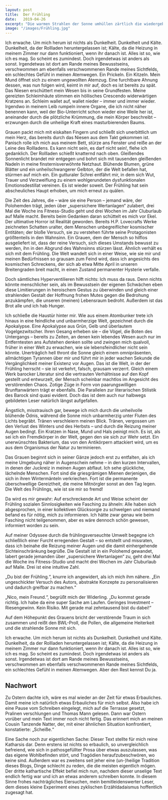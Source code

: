 ```yaml
---
layout: post
title:  Der Frühling
date:   2019-04-26
excerpt: "Die warmen Strahlen der Sonne umhüllen zärtlich die wiedergeborene Natur, ein Lächeln ziert die Gesichter der Menschen, erhabene Blütenreigen gehen hernieder und mir fliegt das Blech weg, wenn ich das zwölfte Mal in Folge niesen muss wegen den dreimal verfluchten Allergien! Und damit präsentiere ich stolz mein Stück Verzweiflungs-Prosa über die abartigste Ausgeburt, die die Natur neben Meerschweinchen zu bieten hat: Den Frühling."
image: "/images/Frühling.jpg"
---
```


Ich erwache. Um mich herum ist nichts als Dunkelheit. Dunkelheit und Kälte. Dunkelheit, da der Rollladen heruntergelassen ist; Kälte, da die Heizung in meinem Zimmer nur dann funktioniert, wenn ihr danach ist. Alles ist so, wie ich es mag. So scheint es zumindest. Doch irgendetwas ist anders als sonst. Irgendetwas ist dort am Rande meines Bewusstseins, verschwommen am ebenfalls verschwommenen Rande meines Sichtfelds, ein schlechtes Gefühl in meinen Atemwegen. Ein Prickeln. Ein Kitzeln. Mein Mund öffnet sich zu einem ungewollten Atemzug. Eine furchtbare Ahnung dessen, was nun folgen wird, keimt in mir auf, doch es ist bereits zu spät. Das Niesen erschüttert mein Wesen bis in seine Grundfesten. Meine gereizten Schleimhäute stimmen ein höllisches Crescendo widerwärtigen Kratzens an. Schleim wallet auf, wallet nieder – immer und immer wieder. Irgendwo in meinem Leib rumpeln innere Organe, die ich nicht näher benennen kann, weil der Bio-Unterricht schon wieder eine Weile her ist, aneinander durch die plötzliche Krümmung, die mein Körper beschreibt – erzwungen durch die unheilige Kraft eines masturbierenden Baums.

Grauen packt mich mit eiskalten Fingern und schließt sich unerbittlich um mein Herz, das bereits durch das Niesen aus dem Takt gekommen ist. Panisch rolle ich mich aus meinem Bett, stürze ans Fenster und reiße an der Leine des Rollladens. Es kann nicht sein, es darf nicht sein!, flehe ich gedanklich. Der Rollladen schießt knatternd nach oben. Gleißendes Sonnenlicht brandet mir entgegen und bohrt sich mit tausenden gleißenden Nadeln in meine finsternisverwöhnte Netzhaut. Blühende Blumen, grüne Blätter und ein unheilschwangerer Gelbton, der die Welt befallen hat, stürmen auf mich ein. Ein gutturaler Schrei entfährt mir, in dem sich Wut, Trauer und Verzweiflung zu einem wohlgerundeten dysfunktionalen Emotionsdestillat vereinen. Es ist wieder soweit. Der Frühling hat sein abscheuliches Haupt erhoben, um mich erneut zu quälen.

Die Zeit des Jahres, die – wäre sie eine Person – jemand wäre, der Polohemden trägt, jeden über „supersichere Wertanlagen“ zulabert, drei Mal die Woche ins Fitness-Studio geht und drei Wochen im Jahr Cluburlaub auf Malle macht. Bereits beim Gedanken daran schüttelt es mich vor Ekel. Der ultimative Horror ist Realität geworden. Bereits H.P. Lovecrafts Werke zeichneten Schatten uralter, dem Menschen unbegreiflicher kosmischer Entitäten; der bloße Versuch, sie zu verstehen führte seine Protagonisten größtenteils in den Wahnsinn. Ein Grauen, dem der Mensch so hilflos ausgeliefert ist, dass der reine Versuch, sich dieses Umstands bewusst zu werden, ihn in den Abgrund des Wahnsinns stürzen lässt. Ähnlich verhält es sich mit dem Frühling. Die Welt wandelt sich in einer Weise, wie sie mir und meinen Bedürfnissen so grausam zum Feind wird, dass ich angesichts des kosmischen Schreckens, der sich ab etwa Mitte April in unseren Breitengraden breit macht, in einen Zustand permanenter Hysterie verfalle.

Doch sämtliches Hyperventilieren hilft nichts: Ich muss da raus. Denn nichts könnte menschlicher sein, als im Bewusstsein der eigenen Schwächen eben diese Limitierungen in heroischem Gestus zu überwinden und gleich einer strahlenden Gestalt der Hoffnung frohen Mutes gegen die Bedrohung anzukämpfen, die unseren (meinen) Lebensraum bedroht. Außerdem ist das Brot alle und ich hab Hunger.

Ich schließe die Haustür hinter mir. Wie aus einem Atombunker trete ich hinaus in eine feindliche und unbarmherzige Welt, gezeichnet durch die Apokalypse. Eine Apokalypse aus Grün, Gelb und überlautem Vogelgezwitscher. Ihren Gesang erheben sie – die Vögel, die Boten des Untergangs – bereits zu Zeiten, an denen kein lebendes Wesen auch nur im Entferntesten ans Aufstehen denken sollte und zwingen mich qualvoll, früher in einer Welt zu erwachen, wie sie lebensfeindlicher nicht sein könnte. Unerträglich hell thront die Sonne gleich einem omnipräsenten, allmächtigen Tyrannen über mir und führt mir in jeder wachen Sekunde die Vergänglichkeit meiner Existenz vor Augen. Das ist die Welt, in der der Frühling herrscht – sie ist verkehrt, falsch, grausam verzerrt. Gleich einem Werk barocker Literatur sind die vertrauten Verhältnisse auf den Kopf gestellt und entwurzelt, der Mensch scheinbar machtlos im Angesicht des verstörenden Chaos. Zotige Züge in Form von paarungswilligen Brunftanwärtern trägt er ebenfalls. Die Parallelen zur literarischen Stilistik des Barock sind quasi evident. Doch das ist dem auch nur halbwegs gebildeten Leser natürlich längst aufgefallen.

Ängstlich, misstrauisch gar, bewege ich mich durch die unheilvolle blühende Ödnis, während die Sonne mich unbarmherzig unter Fluten des Lichts begräbt. Tränen verschleiern meinen Blick. Tränen, vergossen um den Verlust des Winters und des Herbsts – und durch die Reizung meiner Augen bedingt. Ein Kratzen in Nase, Mund und Hals peinigt mich. Es ist, als sei ich ein Fremdkörper in der Welt, gegen den sie sich zur Wehr setzt. Ein unerwünschtes Bakterium, das von den Antikörpern attackiert wird, um es aus dem Organismus der Natur zu terminieren.

Das Grauen beginnt sich in seiner Gänze jedoch erst zu entfalten, als ich meine Umgebung näher in Augenschein nehme – in den kurzen Intervallen, in denen der Juckreiz in meinen Augen abflaut. Ich sehe glückliche, lächelnde Menschen. Fort sind die griesgrämigen Mienen derjenigen, die sich in ihren Wintermänteln verkriechen. Fort ist die permanente überschwellige Gereiztheit, die meine Mitnörgler sonst an den Tag legen. Die Welt des Frühlings, wie ist sie mir so fremd!

Da wird es mir gewahr: Auf erschreckende Art und Weise scheint der Frühling sozialen Sinnlosigkeiten wie Fasching zu ähneln: Alle haben sich abgesprochen, in einer kollektiven Glücksorgie zu schwelgen und niemand befand es für nötig, mich zu informieren. Ich hätte zwar genau wie beim Fasching nicht teilgenommen, aber es wäre dennoch schön gewesen, informiert worden zu sein.

Auf meiner Odyssee durch die frühlingsverseuchte Umwelt begegne ich schließlich einer Furcht erregenden Gestalt – so entstellt und missraten, dass ich beinahe die Reizung meiner Augen und die damit einhergehende Sichteinschränkung begrüße. Die Gestalt ist in ein Polohemd gewandet, labert gerade jemanden über „supersichere Wertanlagen“ zu, geht drei Mal die Woche ins Fitness-Studio und macht drei Wochen im Jahr Cluburlaub auf Malle. Drei ist eine intuitive Zahl.

„Du bist der Frühling.“, knurre ich angewidert, als ich mich ihm nähere. „Ein ungeschickter Versuch des Autors, abstrakte Konzepte zu personalisieren und dadurch greifbar zu machen.“

„Nico, mein Freund.“, begrüßt mich der Widerling. „Du kommst gerade richtig. Ich habe da eine super Sache am Laufen. Geringes Investment – Riesengewinn. Kein Risiko. Mit gerade mal zehntausend bist du dabei!“

Auf dem Höhepunkt des Grauens bricht der verstörende Traum in sich zusammen und reißt den BWL-Proll, die Pollen, die allgemeine Heiterkeit und die strahlende Sonne mit sich.

Ich erwache. Um mich herum ist nichts als Dunkelheit. Dunkelheit und Kälte. Dunkelheit, da der Rollladen heruntergelassen ist; Kälte, da die Heizung in meinem Zimmer nur dann funktioniert, wenn ihr danach ist. Alles ist so, wie ich es mag. So scheint es zumindest. Doch irgendetwas ist anders als sonst. Irgendetwas ist dort am Rande meines Bewusstseins, verschwommen am ebenfalls verschwommenen Rande meines Sichtfelds, ein schlechtes Gefühl in meinen Atemwegen. Aber den Rest kennst Du ja.


## Nachwort

Zu Ostern dachte ich, wäre es mal wieder an der Zeit für etwas Erbauliches. Damit meine ich natürlich etwas Erbauliches für mich selbst. Also habe ich eine Pause vom Schreiben eingelegt, mich auf die Terrasse gesetzt, Pralinen verschlungen und Thomas Mann gelesen. Dann war Ostern vorüber und mein Text immer noch nicht fertig. Das erinnert mich an meinen Cousin Tanzende Natter, der, mit einer ähnlichen Situation konfrontiert, konstatierte: „Scheiße.“

Eine Sache noch zur eigentlichen Sache: Dieser Text stellte für mich reine Katharsis dar. Denn erstens ist nichts so erbaulich, so unvergleichlich befreiend, wie sich in pathosgefüllter Prosa über etwas auszulassen, was das eigene Wohlbefinden stört, und Tragödien heraufzubeschwören, wo keine sind. Außerdem war es zweitens seit jeher eine (un-)heilige Tradition dieses Blogs, Dinge schlecht zu reden, die die meisten eigentlich mögen. Der dritte kathartische Effekt befiel mich nun, nachdem dieser unselige Text endlich fertig war und ich an etwas anderem schreiben konnte. In diesem Sinne frohes nachträgliches Eiersuchen, mein bemitleidenswerter Leser, dem dieses kleine Experiment eines zyklischen Erzähldadaismus hoffentlich zugesagt hat.
